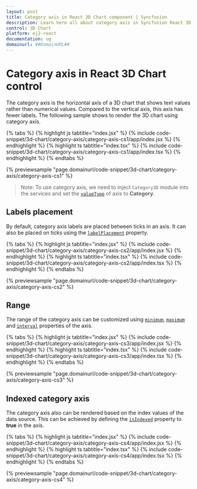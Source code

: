 ```yaml
---
layout: post
title: Category axis in React 3D Chart component | Syncfusion
description: Learn here all about category axis in Syncfusion React 3D Chart component of Syncfusion Essential JS 2 and more.
control: 3D Chart
platform: ej2-react
documentation: ug
domainurl: ##DomainURL##
---
```


# Category axis in React 3D Chart control

The category axis is the horizontal axis of a 3D chart that shows text values rather than numerical values. Compared to the vertical axis, this axis has fewer labels. The following sample shows to render the 3D chart using category axis.

{% tabs %}
{% highlight js tabtitle="index.jsx" %}
{% include code-snippet/3d-chart/category-axis/category-axis-cs1/app/index.jsx %}
{% endhighlight %}
{% highlight ts tabtitle="index.tsx" %}
{% include code-snippet/3d-chart/category-axis/category-axis-cs1/app/index.tsx %}
{% endhighlight %}
{% endtabs %}

{% previewsample "page.domainurl/code-snippet/3d-chart/category-axis/category-axis-cs1" %}

>Note: To use category axis, we need to inject `Category3D` module into the services and set the [`valueType`](https://helpej2.syncfusion.com/react/documentation/api/chart3d/axis3DModel/#valuetype) of axis to **Category**.

## Labels placement

By default, category axis labels are placed between ticks in an axis. It can also be placed on ticks using the [`labelPlacement`](https://helpej2.syncfusion.com/react/documentation/api/chart3d/axis3DModel/#labelplacement) property.

{% tabs %}
{% highlight js tabtitle="index.jsx" %}
{% include code-snippet/3d-chart/category-axis/category-axis-cs2/app/index.jsx %}
{% endhighlight %}
{% highlight ts tabtitle="index.tsx" %}
{% include code-snippet/3d-chart/category-axis/category-axis-cs2/app/index.tsx %}
{% endhighlight %}
{% endtabs %}

{% previewsample "page.domainurl/code-snippet/3d-chart/category-axis/category-axis-cs2" %}

## Range

The range of the category axis can be customized using [`minimum`](https://helpej2.syncfusion.com/react/documentation/api/chart3d/axis3DModel/#minimum), [`maximum`](https://helpej2.syncfusion.com/react/documentation/api/chart3d/axis3DModel/#maximum) and [`interval`](https://helpej2.syncfusion.com/react/documentation/api/chart3d/axis3DModel/#interval) properties of the axis.

{% tabs %}
{% highlight js tabtitle="index.jsx" %}
{% include code-snippet/3d-chart/category-axis/category-axis-cs3/app/index.jsx %}
{% endhighlight %}
{% highlight ts tabtitle="index.tsx" %}
{% include code-snippet/3d-chart/category-axis/category-axis-cs3/app/index.tsx %}
{% endhighlight %}
{% endtabs %}

{% previewsample "page.domainurl/code-snippet/3d-chart/category-axis/category-axis-cs3" %}

## Indexed category axis

The category axis also can be rendered based on the index values of the data source. This can be achieved by defining the [`isIndexed`](https://helpej2.syncfusion.com/react/documentation/api/chart3d/axis3DModel/#isindexed) property to **true** in the axis.

{% tabs %}
{% highlight js tabtitle="index.jsx" %}
{% include code-snippet/3d-chart/category-axis/category-axis-cs4/app/index.jsx %}
{% endhighlight %}
{% highlight ts tabtitle="index.tsx" %}
{% include code-snippet/3d-chart/category-axis/category-axis-cs4/app/index.tsx %}
{% endhighlight %}
{% endtabs %}

{% previewsample "page.domainurl/code-snippet/3d-chart/category-axis/category-axis-cs4" %}